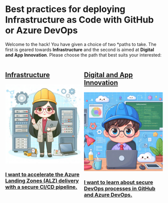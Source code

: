 # Best practices for deploying Infrastructure as Code with GitHub or Azure DevOps

Welcome to the hack! You have given a choice of two *paths to take. The first is geared towards **Infrastructure** and the second is aimed at **Digital and App Innovation**. Please choose the path that best suits your interested:

<div style="display:flex;"> 
    <div style="flex: 1;">
        <a href="apps/introduction.md">
            <H2>Infrastructure</H2>
            <img src="images/infra.jpg">
            <H3>I want to accelerate the Azure Landing Zones (ALZ) delivery with a secure CI/CD pipeline.</H3>
        </a>
    </div>
    <div style="flex: 1;">
        <a href="infra/introduction.md">
            <H2>Digital and App Innovation</H2>
            <img src="images/apps.jpg">
            <H3>I want to learn about secure DevOps processes in GitHub and Azure DevOps.</H3>
        </a>
    </div>
</div>
